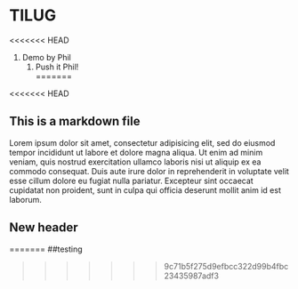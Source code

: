 # TILUG
<<<<<<< HEAD
1. Demo by Phil 
    1. Push it Phil!  
=======

<<<<<<< HEAD
## This is a markdown file

Lorem ipsum dolor sit amet, consectetur adipisicing elit, sed do eiusmod
tempor incididunt ut labore et dolore magna aliqua. Ut enim ad minim veniam,
quis nostrud exercitation ullamco laboris nisi ut aliquip ex ea commodo
consequat. Duis aute irure dolor in reprehenderit in voluptate velit esse
cillum dolore eu fugiat nulla pariatur. Excepteur sint occaecat cupidatat non
proident, sunt in culpa qui officia deserunt mollit anim id est laborum.

## New header
=======
##testing
>>>>>>> 9c71b5f275d9efbcc322d99b4fbc23435987adf3
